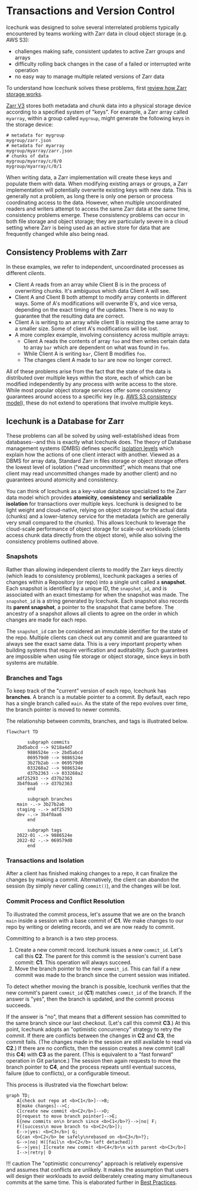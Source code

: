 # Transactions and Version Control

Icechunk was designed to solve several interrelated problems typically encountered
by teams working with Zarr data in cloud object storage (e.g. AWS S3):
- challenges making safe, consistent updates to active Zarr groups and arrays
- difficulty rolling back changes in the case of a failed or interrupted write operation
- no easy way to manage multiple related versions of Zarr data

To understand how Icechunk solves these problems, first [review how Zarr storage works](./data-model.md).

[Zarr V3](https://zarr-specs.readthedocs.io/en/latest/v3/core/v3.0.html) stores both metadata and chunk data into a physical storage device
according to a specified system of "keys".
For example, a Zarr array called `myarray`,  within a group called `mygroup`, might generate
the following keys in the storage device:

```
# metadata for mygroup
mygroup/zarr.json
# metadata for myarray
mygroup/myarray/zarr.json
# chunks of data
mygroup/myarray/c/0/0
mygroup/myarray/c/0/1
```

When writing data, a Zarr implementation will create these keys and populate them with data.
When modifying existing arrays or groups, a Zarr implementation will potentially overwrite existing keys with new data.
This is generally not a problem, as long there is only one person or process coordinating access to the data.
However, when multiple uncoordinated readers and writers attempt to access the same Zarr data at the same time,
consistency problems emerge.
These consistency problems can occur in both file storage and object storage; they are particularly severe in
a cloud setting where Zarr is being used as an active store for data that are frequently changed while also
being read.

## Consistency Problems with Zarr

In these examples, we refer to independent, uncoordinated processes as different _clients_.
- Client A reads from an array while Client B is in the process of overwriting chunks.
  It's ambiguous which data Client A will see.
- Client A and Client B both attempt to modify array contents in different ways.
  Some of A's modifications will overwrite B's, and vice versa, depending on the exact timing of the updates.
  There is no way to guarantee that the resulting data are correct.
- Client A is writing to an array while client B is resizing the same array to a smaller size.
  Some of client A's modifications will be lost.
- A more complex example, involving consistency across multiple arrays:
  - Client A reads the contents of array `foo` and then writes certain data to array `bar` which are dependent
    on what was found in `foo`.
  - While Client A is writing `bar`, Client B modifies `foo`.
  - The changes client A made to `bar` are now no longer correct.

All of these problems arise from the fact that the state of the data is distributed over multiple keys within
the store, each of which can be modified independently by any process with write access to the store.
While most popular object storage services offer some consistency guarantees around access to a specific key
(e.g. [AWS S3 consistency model](https://docs.aws.amazon.com/AmazonS3/latest/userguide/Welcome.html#ConsistencyModel)),
these do not extend to operations that involve multiple keys.

## Icechunk is a Database for Zarr

These problems can all be solved by using well-established ideas from databases--and this is exactly what Icechunk does.
The theory of Database management systems (DMBS) defines specific [isolation levels](https://www.geeksforgeeks.org/transaction-isolation-levels-dbms/)
which explain how the actions of one client interact with another.
Viewed as a DBMS for array data, Standard Zarr in files storage or object storage offers the lowest level of isolation ("read uncommitted", which means that one client may read uncommitted changes made by another client)
and no guarantees around atomicity and consistency.

You can think of Icechunk as a key-value database specialized to the Zarr data model which provides
**atomicity**, **consistency** and **serializable isolation** for transactions over multiple keys.
Icechunk is designed to be light weight and cloud-native, relying on object storage for the actual data (chunks)
and a lower-latency service for the metadata (which are generally very small compared to the chunks).
This allows Icechunk to leverage the cloud-scale performance of object storage for scale-out workloads
(clients access chunk data directly from the object store), while also solving the consistency problems
outlined above.

### Snapshots

Rather than allowing independent clients to modify the Zarr keys directly (which leads to consistency problems),
Icechunk packages a series of changes within a Repository (or repo) into a single unit called a **snapshot**.
Each snapshot is identified by a unique ID, the `snapshot_id`, and is associated with an exact timestamp
for when the snapshot was made. The `snapshot_id` is a string generated by Icechunk.
Each snapshot also records its **parent snapshot**, a pointer to the snapshot that came before.
The ancestry of a snapshot allows all clients to agree on the order in which changes are made for each repo.

The `snapshot_id` can be considered an immutable identifier for the state of the repo.
Multiple clients can check out any commit and are guaranteed to always see the exact same data.
This is a very important property when building systems that require verification and auditability.
Such guarantees are impossible when using file storage or object storage, since keys in both systems are mutable.

### Branches and Tags
To keep track of the "current" version of each repo, Icechunk has **branches**.
A branch is a mutable pointer to a commit.
By default, each repo has a single branch called `main`.
As the state of the repo evolves over time, the branch pointer is moved to newer commits.

The relationship between commits, branches, and tags is illustrated below.

```mermaid
flowchart TD

		subgraph commits
    2bd5abcd --> 9218a4d7
		9886524e --> 2bd5abcd
		069579d0 --> 9886524e
		3b27b2ab --> 069579d0
		033268a2 --> 9886524e
		d37b2363 --> 033268a2
    adf25293 --> d37b2363
    3b4f0aa6 --> d37b2363
		end

		subgraph branches
    main -.-> 3b27b2ab
    staging -.-> adf25293
    dev -.-> 3b4f0aa6
		end

		subgraph tags
    2022-01 -.-> 9886524e
    2022-02 -.-> 069579d0
		end

```

### Transactions and Isolation

<!-- A key concept required to solve the consistency and isolation problems is the idea of a **session**. -->
<!-- From a DBMS point of view, operations that occur within a session are part of a single transaction. -->

<!-- Whenever a client connects to an Icechunk repo, it initiates a session. This session records: -->
<!-- - The most recent latest `commit_id` for the active branch. This is called the **base commit**. -->
<!--   This will be used as a the parent commit for the next commit. -->
<!-- - A new, unique `session_id` for the session. -->
<!-- - An `expiration` timestamp, at which point the session will be automatically -->
<!--   closed for writing. Session expiration is configurable. If not explicitly -->
<!--   specified, a session will last 24 hours by default, but can be set to expire -->
<!--   after any duration up to seven (7) days. -->

<!-- When writing new keys or overwriting existing keys, Icechunk uses a _copy-on-write_ strategy. -->
<!-- New records are created in the metastore and associated with the `session_id`. -->

<!-- When reading data, both the `commit_id` and the `session_id` are used to resolve the correct record. -->
<!-- If a record exists for `session_id`, that always takes precedence. -->
<!-- Otherwise, Icechunk will fetch the most recent version of the document according to the commit history. -->

<!-- For this reason, all of the updates to the repo within a session must be cooperative and coordinated by the user. -->
<!-- They can still be concurrent, as long as the concurrent processes are cooperating not to clobber each other's data. -->
<!-- This allows distributed compute engines to do parallel I/O on the repo within the context of a session. -->

After a client has finished making changes to a repo, it can finalize the changes by making a commit.
Alternatively, the client can abandon the session (by simply never calling `commit()`), and the changes will be lost.

### Commit Process and Conflict Resolution

To illustrated the commit process, let's assume that we are on the branch `main` inside a session with a base commit of **C1**.
We make changes to our repo by writing or deleting records, and we are now ready to commit.

Committing to a branch is a two step process.

1. Create a new commit record. Icechunk issues a new `commit_id`. Let's call this **C2**.
   The parent for this commit is the session's current base commit: **C1**.
   This operation will always succeed.
2. Move the branch pointer to the new `commit_id`.
   This can fail if a new commit was made to the branch since the current session was initiated.


To detect whether moving the branch is possible, Icechunk verifies that the new commit's parent `commit_id` (**C1**)
matches `commit_id` of the branch. If the answer is "yes", then the branch is updated, and the commit process succeeds.

If the answer is "no", that means that a different session has committed to the same branch since our last checkout.
(Let's call this commit **C3**.)
At this point, Icechunk adopts an "optimistic concurrency" strategy to retry the commit.
If there are conflicts between the changes in **C2** and **C3**, the commit fails.
(The changes made in the session are still available to read via **C2**.)
If there are no conflicts, then the session creates a new commit (call this **C4**) with **C3** as the parent.
(This is equivalent to a "fast forward" operation in Git parlance.)
The session then again requests to move the branch pointer to **C4**, and the process repeats until
eventual success, failure (due to conflicts), or a configurable timeout.

This process is illustrated via the flowchart below:


```mermaid
graph TD;
    A[check out repo at <b>C1</b>]-->B;
    B[make changes]-->C;
    C[create new commit <b>C2</b>]-->D;
    D[request to move branch pointer]-->E;
    E{new commits on\n branch since <b>C1</b>?}-->|no| F;
    F([success\n move branch to <b>C2</b>]);
    E-->|yes: <b>C3</b>| G;
    G{can <b>C2</b> be safely\nrebased on <b>C3</b>?};
    G-->|no| H([fail\n <b>C2</b> left detached])
    G-->|yes| I[create new commit <b>C4</b>\n with parent <b>C3</b>]
    I-->|retry| D
```

!!! caution
    The "optimistic concurrency" approach is relatively expensive and assumes that conflicts
    are unlikely. It makes the assumption that users will design their workloads to avoid
    deliberately creating many simultaneous commits at the same time.
    This is elaborated further in [Best Practices](best-practices).
